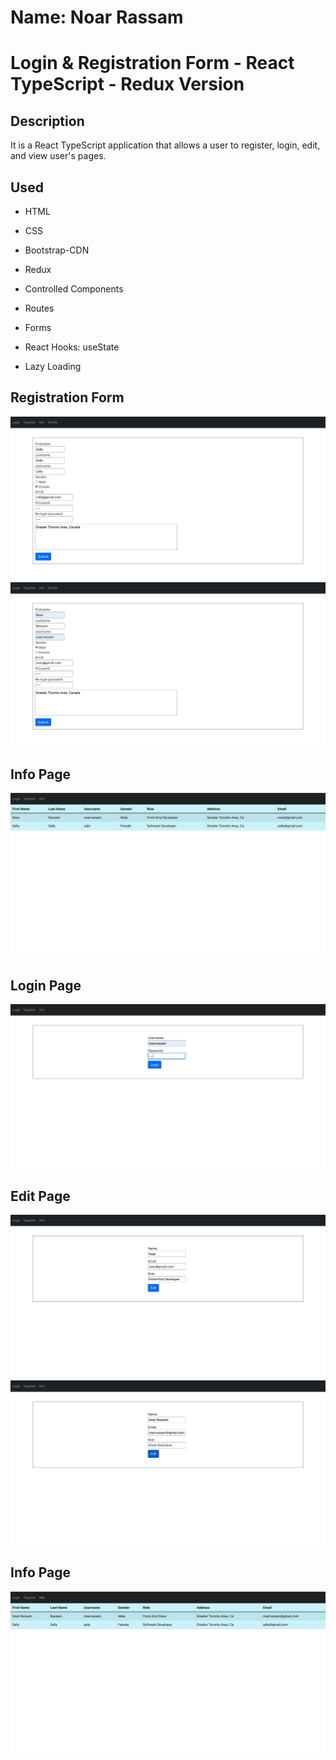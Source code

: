 # Name: Noar Rassam

# Login & Registration Form - React TypeScript - Redux Version

## Description

It is a React TypeScript application that allows a user to register, login, edit, and view user's pages.

## Used

- HTML

- CSS

- Bootstrap-CDN

- Redux

- Controlled Components

- Routes

- Forms

- React Hooks: useState

- Lazy Loading

## **Registration Form**

![![Directory]()](https://github.com/noarrassam/Forms-Login-Register/blob/main/images/1.png)
![![Directory]()](https://github.com/noarrassam/Forms-Login-Register/blob/main/images/2.png)

## **Info Page**

![![Directory]()](https://github.com/noarrassam/Forms-Login-Register/blob/main/images/3.png)

## **Login Page**

![![Directory]()](https://github.com/noarrassam/Forms-Login-Register/blob/main/images/4.png)

## **Edit Page**

![![Directory]()](https://github.com/noarrassam/Forms-Login-Register/blob/main/images/5.png)
![![Directory]()](https://github.com/noarrassam/Forms-Login-Register/blob/main/images/6.png)

## **Info Page**

![![Directory]()](https://github.com/noarrassam/Forms-Login-Register/blob/main/images/7.png)
